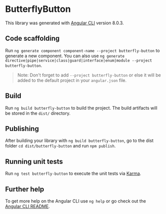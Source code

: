# ButterflyButton

This library was generated with [Angular CLI](https://github.com/angular/angular-cli) version 8.0.3.

## Code scaffolding

Run `ng generate component component-name --project butterfly-button` to generate a new component. You can also use `ng generate directive|pipe|service|class|guard|interface|enum|module --project butterfly-button`.
> Note: Don't forget to add `--project butterfly-button` or else it will be added to the default project in your `angular.json` file. 

## Build

Run `ng build butterfly-button` to build the project. The build artifacts will be stored in the `dist/` directory.

## Publishing

After building your library with `ng build butterfly-button`, go to the dist folder `cd dist/butterfly-button` and run `npm publish`.

## Running unit tests

Run `ng test butterfly-button` to execute the unit tests via [Karma](https://karma-runner.github.io).

## Further help

To get more help on the Angular CLI use `ng help` or go check out the [Angular CLI README](https://github.com/angular/angular-cli/blob/master/README.md).
